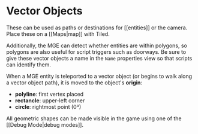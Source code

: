 # Vector Objects

These can be used as paths or destinations for [[entities]] or the camera. Place these on a [[Maps|map]] with Tiled.

Additionally, the MGE can detect whether entities are within polygons, so polygons are also useful for script triggers such as doorways. Be sure to give these vector objects a name in the `Name` properties view so that scripts can identify them.

When a MGE entity is teleported to a vector object (or begins to walk along a vector object path), it is moved to the object's **origin**:

- **polyline**: first vertex placed
- **rectancle**: upper-left corner
- **circle**: rightmost point (0º)

All geometric shapes can be made visible in the game using one of the [[Debug Mode|debug modes]].
